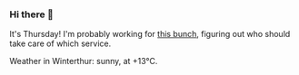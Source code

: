 ### Hi there :wave:

It's Thursday! I'm probably working for [this bunch](https://github.com/kohofinancial), figuring out who should take care of which service.

Weather in Winterthur: sunny, at +13°C.
